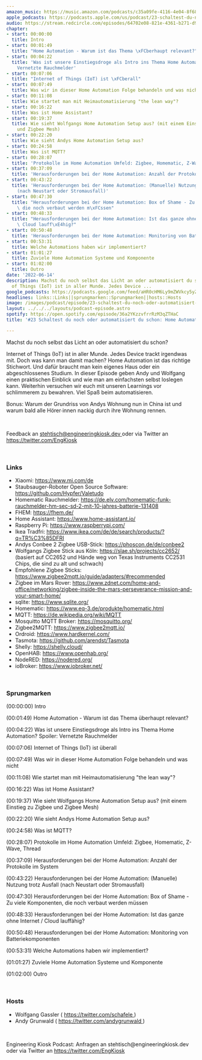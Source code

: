 ```yaml
---
amazon_music: https://music.amazon.com/podcasts/c35a09fe-4116-4e04-8f68-77d61b112e46/episodes/6e92f53d-139d-4d45-b217-7db269f2dac1/engineering-kiosk-23-schaltest-du-noch-oder-automatisiert-du-schon-home-automation
apple_podcasts: https://podcasts.apple.com/us/podcast/23-schaltest-du-noch-oder-automatisiert-du-schon-home/id1603082924?i=1000566323940&uo=4
audio: https://stream.redcircle.com/episodes/64702e08-821e-4361-b271-d98525ec6667/stream.mp3
chapter:
- start: 00:00:00
  title: Intro
- start: 00:01:49
  title: "Home Automation - Warum ist das Thema \xFCberhaupt relevant?"
- start: 00:04:22
  title: 'Was ist unsere Einstiegsdroge als Intro ins Thema Home Automation? Spoiler:
    Vernetzte Rauchmelder'
- start: 00:07:06
  title: "Internet of Things (IoT) ist \xFCberall"
- start: 00:07:49
  title: Was wir in dieser Home Automation Folge behandeln und was nicht
- start: 00:11:08
  title: Wie startet man mit Heimautomatisierung "the lean way"?
- start: 00:16:22
  title: Was ist Home Assistant?
- start: 00:19:37
  title: Wie sieht Wolfgangs Home Automation Setup aus? (mit einem Einstieg zu Zigbee
    und Zigbee Mesh)
- start: 00:22:20
  title: Wie sieht Andys Home Automation Setup aus?
- start: 00:24:58
  title: Was ist MQTT?
- start: 00:28:07
  title: 'Protokolle im Home Automation Umfeld: Zigbee, Homematic, Z-Wave, Thread'
- start: 00:37:09
  title: 'Herausforderungen bei der Home Automation: Anzahl der Protokolle im System'
- start: 00:43:22
  title: 'Herausforderungen bei der Home Automation: (Manuelle) Nutzung trotz Ausfall
    (nach Neustart oder Stromausfall)'
- start: 00:47:30
  title: "Herausforderungen bei der Home Automation: Box of Shame - Zu viele Komponenten,\
    \ die noch verbaut werden m\xFCssen"
- start: 00:48:33
  title: "Herausforderungen bei der Home Automation: Ist das ganze ohne Internet /\
    \ Cloud lauff\xE4hig?"
- start: 00:50:48
  title: 'Herausforderungen bei der Home Automation: Monitoring von Batteriekomponenten'
- start: 00:53:31
  title: Welche Automations haben wir implementiert?
- start: 01:01:27
  title: Zuviele Home Automation Systeme und Komponente
- start: 01:02:00
  title: Outro
date: '2022-06-14'
description: Machst du noch selbst das Licht an oder automatisiert du schon? Internet
  of Things (IoT) ist in aller Munde. Jedes Device ...
google_podcasts: https://podcasts.google.com/feed/aHR0cHM6Ly9mZWVkcy5yZWRjaXJjbGUuY29tLzBlY2ZkZmQ3LWZkYTEtNGMzZC05NTE1LTQ3NjcyN2Y5ZGY1ZQ/episode/NDdiNDNmMjYtMzQ1Ni00YmMxLWIwZTAtZWMyOGE1ZWEwZmRl?sa=X&ved=2ahUKEwiKkL-Alrn4AhUXB0QIHdtQCXMQkfYCegQIARAF
headlines: links::Links||sprungmarken::Sprungmarken||hosts::Hosts
image: /images/podcast/episode/23-schaltest-du-noch-oder-automatisiert-du-schon-home-automation.jpg
layout: ../../../layouts/podcast-episode.astro
spotify: https://open.spotify.com/episode/36a2YKzzvfrrRzM3qZTHaC
title: '#23 Schaltest du noch oder automatisiert du schon: Home Automation'

---
```


<p>
   Machst du noch selbst das Licht an oder automatisiert du schon?
  </p>
  <p>
   Internet of Things (IoT) ist in aller Munde. Jedes Device trackt irgendwas mit. Doch was kann man damit machen? Home Automation ist das richtige Stichwort. Und dafür braucht man kein eigenes Haus oder ein abgeschlossenes Studium. In dieser Episode geben Andy und Wolfgang einen praktischen Einblick und wie man am einfachsten selbst loslegen kann. Weiterhin versuchen wir euch mit unseren Learnings vor schlimmerem zu bewahren. Viel Spaß beim automatisieren.
  </p>
  <p>
   Bonus: Warum der Grundriss von Andys Wohnung nun in China ist und warum bald alle Hörer∙innen nackig durch ihre Wohnung rennen.
  </p>
  <p>
   <br/>
  </p>
  <p>
   Feedback an
   <a href="mailto:stehtisch@engineeringkiosk.dev" rel="nofollow">
    stehtisch@engineeringkiosk.dev
   </a>
   oder via Twitter an
   <a href="https://twitter.com/EngKiosk" rel="nofollow">
    https://twitter.com/EngKiosk
   </a>
  </p>
  <p>
   <br/>
  </p>
  <h3 id="links">
   Links
  </h3>
  <ul>
   <li>
    Xiaomi:
    <a href="https://www.mi.com/de" rel="nofollow">
     https://www.mi.com/de
    </a>
   </li>
   <li>
    Staubsauger-Roboter Open Source Software:
    <a href="https://github.com/Hypfer/Valetudo" rel="nofollow">
     https://github.com/Hypfer/Valetudo
    </a>
   </li>
   <li>
    Homematic Rauchmelder:
    <a href="https://de.elv.com/homematic-funk-rauchmelder-hm-sec-sd-2-mit-10-jahres-batterie-131408" rel="nofollow">
     https://de.elv.com/homematic-funk-rauchmelder-hm-sec-sd-2-mit-10-jahres-batterie-131408
    </a>
   </li>
   <li>
    FHEM:
    <a href="https://fhem.de/" rel="nofollow">
     https://fhem.de/
    </a>
   </li>
   <li>
    Home Assistant:
    <a href="https://www.home-assistant.io/" rel="nofollow">
     https://www.home-assistant.io/
    </a>
   </li>
   <li>
    Raspberry Pi:
    <a href="https://www.raspberrypi.com/" rel="nofollow">
     https://www.raspberrypi.com/
    </a>
   </li>
   <li>
    Ikea Tradfri:
    <a href="https://www.ikea.com/de/de/search/products/?q=TR%C3%85DFRI" rel="nofollow">
     https://www.ikea.com/de/de/search/products/?q=TR%C3%85DFRI
    </a>
   </li>
   <li>
    Andys Conbee 2 Zigbee USB-Stick:
    <a href="https://phoscon.de/de/conbee2" rel="nofollow">
     https://phoscon.de/de/conbee2
    </a>
   </li>
   <li>
    Wolfgangs Zigbee Stick aus Köln:
    <a href="https://slae.sh/projects/cc2652/" rel="nofollow">
     https://slae.sh/projects/cc2652/
    </a>
    (basiert auf CC2652 und Hände weg von Texas Instruments CC2531 Chips, die sind zu alt und schwach)
   </li>
   <li>
    Empfohlene Zigbee Sticks:
    <a href="https://www.zigbee2mqtt.io/guide/adapters/#recommended" rel="nofollow">
     https://www.zigbee2mqtt.io/guide/adapters/#recommended
    </a>
   </li>
   <li>
    Zigbee im Mars Rover:
    <a href="https://www.zdnet.com/home-and-office/networking/zigbee-inside-the-mars-perseverance-mission-and-your-smart-home/" rel="nofollow">
     https://www.zdnet.com/home-and-office/networking/zigbee-inside-the-mars-perseverance-mission-and-your-smart-home/
    </a>
   </li>
   <li>
    sqlite:
    <a href="https://www.sqlite.org/" rel="nofollow">
     https://www.sqlite.org/
    </a>
   </li>
   <li>
    Homematic:
    <a href="https://www.eq-3.de/produkte/homematic.html" rel="nofollow">
     https://www.eq-3.de/produkte/homematic.html
    </a>
   </li>
   <li>
    MQTT:
    <a href="https://de.wikipedia.org/wiki/MQTT" rel="nofollow">
     https://de.wikipedia.org/wiki/MQTT
    </a>
   </li>
   <li>
    Mosquitto MQTT Broker:
    <a href="https://mosquitto.org/" rel="nofollow">
     https://mosquitto.org/
    </a>
   </li>
   <li>
    Zigbee2MQTT:
    <a href="https://www.zigbee2mqtt.io/" rel="nofollow">
     https://www.zigbee2mqtt.io/
    </a>
   </li>
   <li>
    Ordroid:
    <a href="https://www.hardkernel.com/" rel="nofollow">
     https://www.hardkernel.com/
    </a>
   </li>
   <li>
    Tasmota:
    <a href="https://github.com/arendst/Tasmota" rel="nofollow">
     https://github.com/arendst/Tasmota
    </a>
   </li>
   <li>
    Shelly:
    <a href="https://shelly.cloud/" rel="nofollow">
     https://shelly.cloud/
    </a>
   </li>
   <li>
    OpenHAB:
    <a href="https://www.openhab.org/" rel="nofollow">
     https://www.openhab.org/
    </a>
   </li>
   <li>
    NodeRED:
    <a href="https://nodered.org/" rel="nofollow">
     https://nodered.org/
    </a>
   </li>
   <li>
    ioBroker:
    <a href="https://www.iobroker.net/" rel="nofollow">
     https://www.iobroker.net/
    </a>
   </li>
  </ul>
  <p>
   <br/>
  </p>
  <h3 id="sprungmarken">
   Sprungmarken
  </h3>
  <p>
   (00:00:00) Intro
  </p>
  <p>
   (00:01:49) Home Automation - Warum ist das Thema überhaupt relevant?
  </p>
  <p>
   (00:04:22) Was ist unsere Einstiegsdroge als Intro ins Thema Home Automation? Spoiler: Vernetzte Rauchmelder
  </p>
  <p>
   (00:07:06) Internet of Things (IoT) ist überall
  </p>
  <p>
   (00:07:49) Was wir in dieser Home Automation Folge behandeln und was nicht
  </p>
  <p>
   (00:11:08) Wie startet man mit Heimautomatisierung "the lean way"?
  </p>
  <p>
   (00:16:22) Was ist Home Assistant?
  </p>
  <p>
   (00:19:37) Wie sieht Wolfgangs Home Automation Setup aus? (mit einem Einstieg zu Zigbee und Zigbee Mesh)
  </p>
  <p>
   (00:22:20) Wie sieht Andys Home Automation Setup aus?
  </p>
  <p>
   (00:24:58) Was ist MQTT?
  </p>
  <p>
   (00:28:07) Protokolle im Home Automation Umfeld: Zigbee, Homematic, Z-Wave, Thread
  </p>
  <p>
   (00:37:09) Herausforderungen bei der Home Automation: Anzahl der Protokolle im System
  </p>
  <p>
   (00:43:22) Herausforderungen bei der Home Automation: (Manuelle) Nutzung trotz Ausfall (nach Neustart oder Stromausfall)
  </p>
  <p>
   (00:47:30) Herausforderungen bei der Home Automation: Box of Shame - Zu viele Komponenten, die noch verbaut werden müssen
  </p>
  <p>
   (00:48:33) Herausforderungen bei der Home Automation: Ist das ganze ohne Internet / Cloud lauffähig?
  </p>
  <p>
   (00:50:48) Herausforderungen bei der Home Automation: Monitoring von Batteriekomponenten
  </p>
  <p>
   (00:53:31) Welche Automations haben wir implementiert?
  </p>
  <p>
   (01:01:27) Zuviele Home Automation Systeme und Komponente
  </p>
  <p>
   (01:02:00) Outro
  </p>
  <p>
   <br/>
  </p>
  <h3 id="hosts">
   Hosts
  </h3>
  <ul>
   <li>
    Wolfgang Gassler (
    <a href="https://twitter.com/schafele" rel="nofollow">
     https://twitter.com/schafele
    </a>
    )
   </li>
   <li>
    Andy Grunwald (
    <a href="https://twitter.com/andygrunwald" rel="nofollow">
     https://twitter.com/andygrunwald
    </a>
    )
   </li>
  </ul>
  <p>
   <br/>
  </p>
  <p>
   Engineering Kiosk Podcast: Anfragen an stehtisch@engineeringkiosk.dev oder via Twitter an
   <a href="https://twitter.com/EngKiosk" rel="nofollow">
    https://twitter.com/EngKiosk
   </a>
  </p>